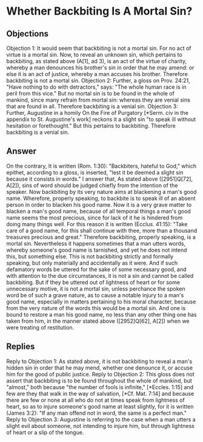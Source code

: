 # Whether Backbiting Is A Mortal Sin?
## Objections
Objection 1: It would seem that backbiting is not a mortal sin. For no act of virtue is a mortal sin. Now, to reveal an unknown sin, which pertains to backbiting, as stated above (A[1], ad 3), is an act of the virtue of charity, whereby a man denounces his brother's sin in order that he may amend: or else it is an act of justice, whereby a man accuses his brother. Therefore backbiting is not a mortal sin.
Objection 2: Further, a gloss on Prov. 24:21, "Have nothing to do with detractors," says: "The whole human race is in peril from this vice." But no mortal sin is to be found in the whole of mankind, since many refrain from mortal sin: whereas they are venial sins that are found in all. Therefore backbiting is a venial sin.
Objection 3: Further, Augustine in a homily On the Fire of Purgatory [*Serm. civ in the appendix to St. Augustine's work] reckons it a slight sin "to speak ill without hesitation or forethought." But this pertains to backbiting. Therefore backbiting is a venial sin.
## Answer
On the contrary, It is written (Rom. 1:30): "Backbiters, hateful to God," which epithet, according to a gloss, is inserted, "lest it be deemed a slight sin because it consists in words."
I answer that, As stated above ([2951]Q[72], A[2]), sins of word should be judged chiefly from the intention of the speaker. Now backbiting by its very nature aims at blackening a man's good name. Wherefore, properly speaking, to backbite is to speak ill of an absent person in order to blacken his good name. Now it is a very grave matter to blacken a man's good name, because of all temporal things a man's good name seems the most precious, since for lack of it he is hindered from doing many things well. For this reason it is written (Ecclus. 41:15): "Take care of a good name, for this shall continue with thee, more than a thousand treasures precious and great." Therefore backbiting, properly speaking, is a mortal sin. Nevertheless it happens sometimes that a man utters words, whereby someone's good name is tarnished, and yet he does not intend this, but something else. This is not backbiting strictly and formally speaking, but only materially and accidentally as it were. And if such defamatory words be uttered for the sake of some necessary good, and with attention to the due circumstances, it is not a sin and cannot be called backbiting. But if they be uttered out of lightness of heart or for some unnecessary motive, it is not a mortal sin, unless perchance the spoken word be of such a grave nature, as to cause a notable injury to a man's good name, especially in matters pertaining to his moral character, because from the very nature of the words this would be a mortal sin. And one is bound to restore a man his good name, no less than any other thing one has taken from him, in the manner stated above ([2952]Q[62], A[2]) when we were treating of restitution.
## Replies
Reply to Objection 1: As stated above, it is not backbiting to reveal a man's hidden sin in order that he may mend, whether one denounce it, or accuse him for the good of public justice.
Reply to Objection 2: This gloss does not assert that backbiting is to be found throughout the whole of mankind, but "almost," both because "the number of fools is infinite," [*Eccles. 1:15] and few are they that walk in the way of salvation, [*Cf. Mat. 7:14] and because there are few or none at all who do not at times speak from lightness of heart, so as to injure someone's good name at least slightly, for it is written (James 3:2): "If any man offend not in word, the same is a perfect man."
Reply to Objection 3: Augustine is referring to the case when a man utters a slight evil about someone, not intending to injure him, but through lightness of heart or a slip of the tongue.